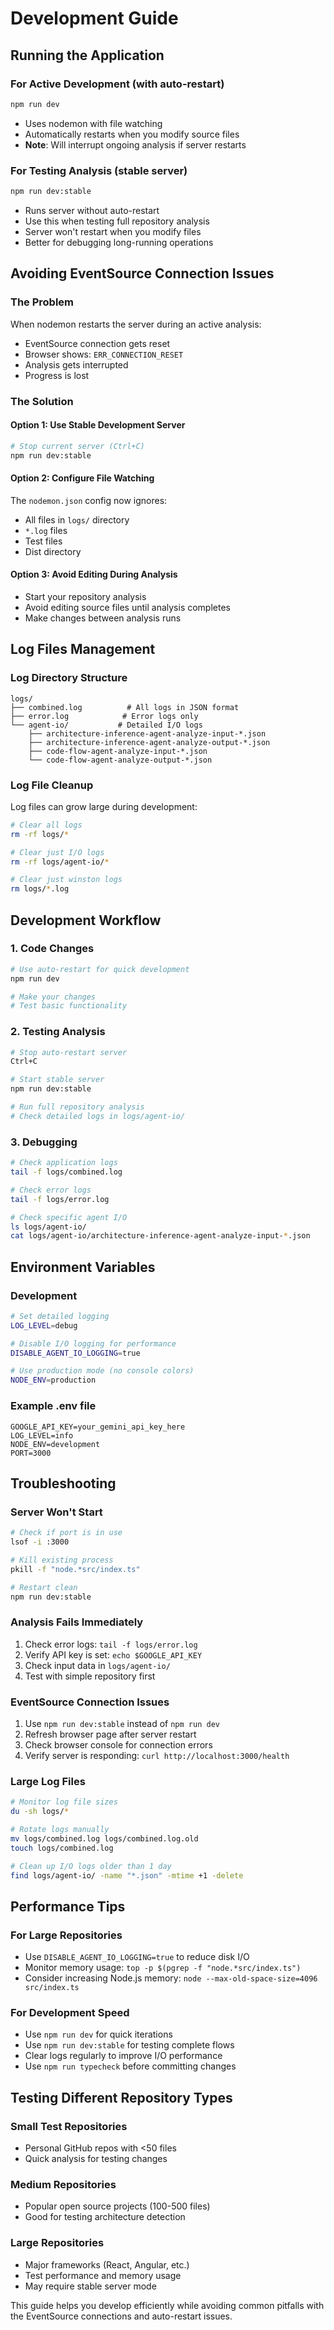 # Development Guide

## Running the Application

### For Active Development (with auto-restart)
```bash
npm run dev
```
- Uses nodemon with file watching
- Automatically restarts when you modify source files
- **Note**: Will interrupt ongoing analysis if server restarts

### For Testing Analysis (stable server)
```bash
npm run dev:stable
```
- Runs server without auto-restart
- Use this when testing full repository analysis
- Server won't restart when you modify files
- Better for debugging long-running operations

## Avoiding EventSource Connection Issues

### The Problem
When nodemon restarts the server during an active analysis:
- EventSource connection gets reset
- Browser shows: `ERR_CONNECTION_RESET`
- Analysis gets interrupted
- Progress is lost

### The Solution

#### Option 1: Use Stable Development Server
```bash
# Stop current server (Ctrl+C)
npm run dev:stable
```

#### Option 2: Configure File Watching
The `nodemon.json` config now ignores:
- All files in `logs/` directory
- `*.log` files
- Test files
- Dist directory

#### Option 3: Avoid Editing During Analysis
- Start your repository analysis
- Avoid editing source files until analysis completes
- Make changes between analysis runs

## Log Files Management

### Log Directory Structure
```
logs/
├── combined.log          # All logs in JSON format
├── error.log            # Error logs only
└── agent-io/           # Detailed I/O logs
    ├── architecture-inference-agent-analyze-input-*.json
    ├── architecture-inference-agent-analyze-output-*.json
    ├── code-flow-agent-analyze-input-*.json
    └── code-flow-agent-analyze-output-*.json
```

### Log File Cleanup
Log files can grow large during development:
```bash
# Clear all logs
rm -rf logs/*

# Clear just I/O logs
rm -rf logs/agent-io/*

# Clear just winston logs
rm logs/*.log
```

## Development Workflow

### 1. Code Changes
```bash
# Use auto-restart for quick development
npm run dev

# Make your changes
# Test basic functionality
```

### 2. Testing Analysis
```bash
# Stop auto-restart server
Ctrl+C

# Start stable server
npm run dev:stable

# Run full repository analysis
# Check detailed logs in logs/agent-io/
```

### 3. Debugging
```bash
# Check application logs
tail -f logs/combined.log

# Check error logs
tail -f logs/error.log

# Check specific agent I/O
ls logs/agent-io/
cat logs/agent-io/architecture-inference-agent-analyze-input-*.json
```

## Environment Variables

### Development
```bash
# Set detailed logging
LOG_LEVEL=debug

# Disable I/O logging for performance
DISABLE_AGENT_IO_LOGGING=true

# Use production mode (no console colors)
NODE_ENV=production
```

### Example .env file
```
GOOGLE_API_KEY=your_gemini_api_key_here
LOG_LEVEL=info
NODE_ENV=development
PORT=3000
```

## Troubleshooting

### Server Won't Start
```bash
# Check if port is in use
lsof -i :3000

# Kill existing process
pkill -f "node.*src/index.ts"

# Restart clean
npm run dev:stable
```

### Analysis Fails Immediately
1. Check error logs: `tail -f logs/error.log`
2. Verify API key is set: `echo $GOOGLE_API_KEY`
3. Check input data in `logs/agent-io/`
4. Test with simple repository first

### EventSource Connection Issues
1. Use `npm run dev:stable` instead of `npm run dev`
2. Refresh browser page after server restart
3. Check browser console for connection errors
4. Verify server is responding: `curl http://localhost:3000/health`

### Large Log Files
```bash
# Monitor log file sizes
du -sh logs/*

# Rotate logs manually
mv logs/combined.log logs/combined.log.old
touch logs/combined.log

# Clean up I/O logs older than 1 day
find logs/agent-io/ -name "*.json" -mtime +1 -delete
```

## Performance Tips

### For Large Repositories
- Use `DISABLE_AGENT_IO_LOGGING=true` to reduce disk I/O
- Monitor memory usage: `top -p $(pgrep -f "node.*src/index.ts")`
- Consider increasing Node.js memory: `node --max-old-space-size=4096 src/index.ts`

### For Development Speed
- Use `npm run dev` for quick iterations
- Use `npm run dev:stable` for testing complete flows
- Clear logs regularly to improve I/O performance
- Use `npm run typecheck` before committing changes

## Testing Different Repository Types

### Small Test Repositories
- Personal GitHub repos with <50 files
- Quick analysis for testing changes

### Medium Repositories  
- Popular open source projects (100-500 files)
- Good for testing architecture detection

### Large Repositories
- Major frameworks (React, Angular, etc.)
- Test performance and memory usage
- May require stable server mode

This guide helps you develop efficiently while avoiding common pitfalls with the EventSource connections and auto-restart issues.